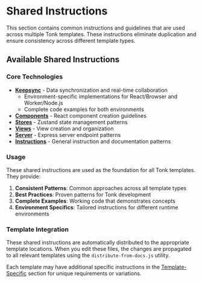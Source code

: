 # Shared Instructions

This section contains common instructions and guidelines that are used across multiple Tonk templates. These instructions eliminate duplication and ensure consistency across different template types.

## Available Shared Instructions

### Core Technologies
- **[Keepsync](./keepsync/README.md)** - Data synchronization and real-time collaboration
  - Environment-specific implementations for React/Browser and Worker/Node.js
  - Complete code examples for both environments
- **[Components](./components.md)** - React component creation guidelines
- **[Stores](./stores.md)** - Zustand state management patterns
- **[Views](./views.md)** - View creation and organization
- **[Server](./server.md)** - Express server endpoint patterns
- **[Instructions](./instructions.md)** - General instruction and documentation patterns

### Usage

These shared instructions are used as the foundation for all Tonk templates. They provide:

1. **Consistent Patterns**: Common approaches across all template types
2. **Best Practices**: Proven patterns for Tonk development
3. **Complete Examples**: Working code that demonstrates concepts
4. **Environment Specifics**: Tailored instructions for different runtime environments

### Template Integration

These shared instructions are automatically distributed to the appropriate template locations. When you edit these files, the changes are propagated to all relevant templates using the `distribute-from-docs.js` utility.

Each template may have additional specific instructions in the [Template-Specific](../templates/README.md) section for unique requirements or variations. 